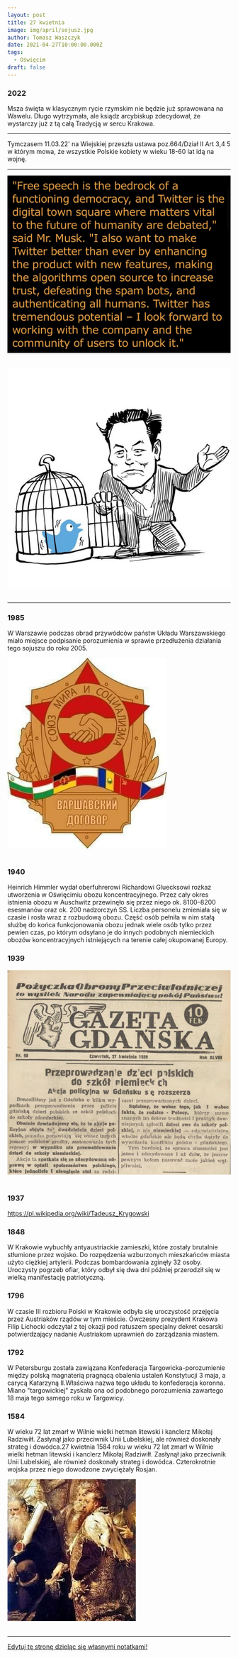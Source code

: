```yaml
---
layout: post
title: 27 kwietnia
image: img/april/sojusz.jpg
author: Tomasz Waszczyk
date: 2021-04-27T10:00:00.000Z
tags:
  - Oświęcim
draft: false
---
```


### 2022

Msza święta w klasycznym rycie rzymskim nie będzie już sprawowana na Wawelu. Długo wytrzymała, ale ksiądz arcybiskup zdecydował, że wystarczy już z tą całą Tradycją w sercu Krakowa.

---

Tymczasem 11.03.22' na Wiejskiej przeszła ustawa poz.664/Dział II Art 3,4 5 w którym mowa,  że wszystkie Polskie kobiety w wieku 18-60 lat idą na wojnę.

---

<img src="./img/april/musktwtr.jpeg"><br><br>

<img src="./img/april/elontwitter.jpeg"><br><br>

---



### 1985

W Warszawie podczas obrad przywódców państw Układu Warszawskiego miało miejsce podpisanie porozumienia w sprawie przedłużenia działania tego sojuszu do roku 2005.

<img src="./img/april/sojusz.jpg"><br><br>

### 1940

Heinrich Himmler wydał oberfuhrerowi Richardowi Gluecksowi rozkaz utworzenia w Oświęcimiu obozu koncentracyjnego.
Przez cały okres istnienia obozu w Auschwitz przewinęło się przez niego ok. 8100–8200 esesmanów oraz ok. 200 nadzorczyń SS. Liczba personelu zmieniała się w czasie i rosła wraz z rozbudową obozu. Część osób pełniła w
nim stałą służbę do końca funkcjonowania
obozu jednak wiele osób tylko przez pewien
czas, po którym odsyłano je do innych
podobnych niemieckich obozów
koncentracyjnych istniejących na terenie
całej okupowanej Europy.

### 1939

<img src="./img/april/gazetagdanska.png"><br><br>

### 1937

https://pl.wikipedia.org/wiki/Tadeusz_Krygowski

### 1848

W Krakowie wybuchły antyaustriackie zamieszki, które zostały brutalnie stłumione przez wojsko.
Do rozpędzenia wzburzonych mieszkańców miasta użyto ciężkiej artylerii.
Podczas bombardowania zginęły 32 osoby.
Uroczysty pogrzeb ofiar, który odbył się dwa dni później przerodził się w wielką manifestację patriotyczną.

### 1796

W czasie III rozbioru Polski w Krakowie odbyła się uroczystość przejęcia przez Austriaków rządów w tym mieście.
Ówczesny prezydent Krakowa Filip Lichocki odczytał z tej okazji pod ratuszem specjalny dekret cesarski potwierdzający nadanie Austriakom uprawnień do zarządzania miastem.

### 1792

W Petersburgu została zawiązana Konfederacja Targowicka-porozumienie między polską magnaterią pragnącą obalenia ustaleń Konstytucji 3 maja, a carycą Katarzyną II.Właściwa nazwa tego układu to konfederacja koronna. Miano "targowickiej" zyskała ona od podobnego porozumienia zawartego 18 maja tego samego roku w Targowicy.

### 1584

W wieku 72 lat zmarł w Wilnie wielki hetman litewski i kanclerz Mikołaj Radziwiłł.
Zasłynął jako przeciwnik Unii Lubelskiej, ale również doskonały strateg i dowódca.27 kwietnia 1584 roku w wieku 72 lat zmarł w Wilnie wielki hetman litewski i kanclerz Mikołaj Radziwiłł.
Zasłynął jako przeciwnik Unii Lubelskiej, ale również doskonały strateg i dowódca. Czterokrotnie wojska przez niego dowodzone zwyciężały Rosjan.

<img src="./img/april/radziwill.jpg"><br><br>

---

<a href="https://github.com/TomaszWaszczyk/historia.waszczyk.com/edit/master/src/content/april-27.md" target="_blank">Edytuj tę stronę dzieląc się własnymi notatkami!</a>
